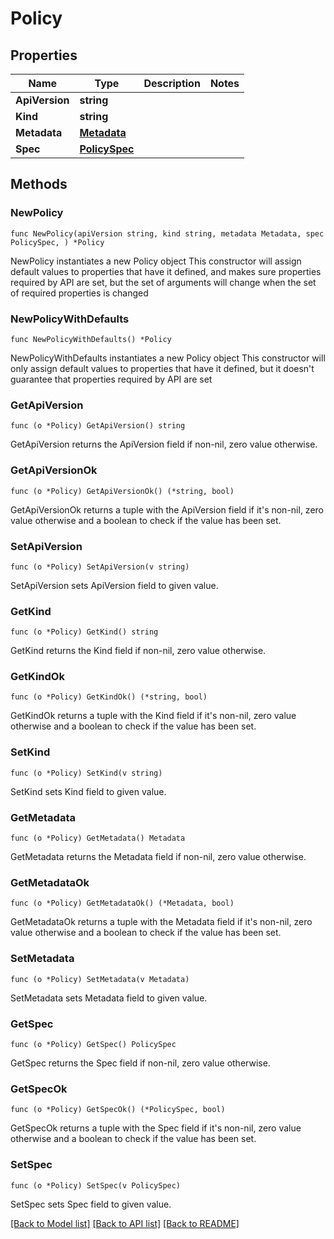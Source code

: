 # Policy

## Properties

Name | Type | Description | Notes
------------ | ------------- | ------------- | -------------
**ApiVersion** | **string** |  | 
**Kind** | **string** |  | 
**Metadata** | [**Metadata**](Metadata.md) |  | 
**Spec** | [**PolicySpec**](PolicySpec.md) |  | 

## Methods

### NewPolicy

`func NewPolicy(apiVersion string, kind string, metadata Metadata, spec PolicySpec, ) *Policy`

NewPolicy instantiates a new Policy object
This constructor will assign default values to properties that have it defined,
and makes sure properties required by API are set, but the set of arguments
will change when the set of required properties is changed

### NewPolicyWithDefaults

`func NewPolicyWithDefaults() *Policy`

NewPolicyWithDefaults instantiates a new Policy object
This constructor will only assign default values to properties that have it defined,
but it doesn't guarantee that properties required by API are set

### GetApiVersion

`func (o *Policy) GetApiVersion() string`

GetApiVersion returns the ApiVersion field if non-nil, zero value otherwise.

### GetApiVersionOk

`func (o *Policy) GetApiVersionOk() (*string, bool)`

GetApiVersionOk returns a tuple with the ApiVersion field if it's non-nil, zero value otherwise
and a boolean to check if the value has been set.

### SetApiVersion

`func (o *Policy) SetApiVersion(v string)`

SetApiVersion sets ApiVersion field to given value.


### GetKind

`func (o *Policy) GetKind() string`

GetKind returns the Kind field if non-nil, zero value otherwise.

### GetKindOk

`func (o *Policy) GetKindOk() (*string, bool)`

GetKindOk returns a tuple with the Kind field if it's non-nil, zero value otherwise
and a boolean to check if the value has been set.

### SetKind

`func (o *Policy) SetKind(v string)`

SetKind sets Kind field to given value.


### GetMetadata

`func (o *Policy) GetMetadata() Metadata`

GetMetadata returns the Metadata field if non-nil, zero value otherwise.

### GetMetadataOk

`func (o *Policy) GetMetadataOk() (*Metadata, bool)`

GetMetadataOk returns a tuple with the Metadata field if it's non-nil, zero value otherwise
and a boolean to check if the value has been set.

### SetMetadata

`func (o *Policy) SetMetadata(v Metadata)`

SetMetadata sets Metadata field to given value.


### GetSpec

`func (o *Policy) GetSpec() PolicySpec`

GetSpec returns the Spec field if non-nil, zero value otherwise.

### GetSpecOk

`func (o *Policy) GetSpecOk() (*PolicySpec, bool)`

GetSpecOk returns a tuple with the Spec field if it's non-nil, zero value otherwise
and a boolean to check if the value has been set.

### SetSpec

`func (o *Policy) SetSpec(v PolicySpec)`

SetSpec sets Spec field to given value.



[[Back to Model list]](../README.md#documentation-for-models) [[Back to API list]](../README.md#documentation-for-api-endpoints) [[Back to README]](../README.md)



